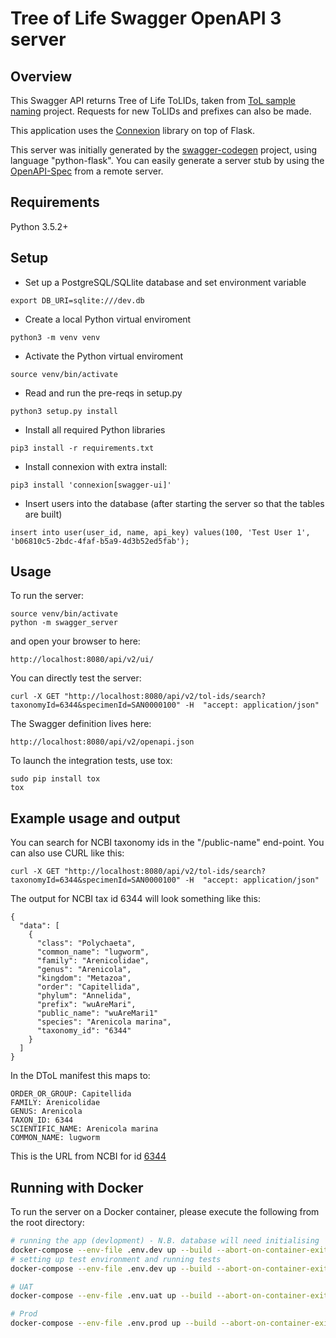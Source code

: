 # Tree of Life Swagger OpenAPI 3 server

## Overview
This Swagger API returns Tree of Life ToLIDs, taken from [ToL sample naming](https://gitlab.com/wtsi-grit/darwin-tree-of-life-sample-naming) project. Requests for new ToLIDs and prefixes can also be made.

This application uses the [Connexion](https://github.com/zalando/connexion) library on top of Flask.

This server was initially generated by the [swagger-codegen](https://github.com/swagger-api/swagger-codegen) project, using language "python-flask". 
You can easily generate a server stub by using the [OpenAPI-Spec](https://github.com/swagger-api/swagger-core/wiki) from a remote server.  


## Requirements
Python 3.5.2+

## Setup
- Set up a PostgreSQL/SQLlite database and set environment variable
```
export DB_URI=sqlite:///dev.db
```

- Create a local Python virtual enviroment
```
python3 -m venv venv
```

- Activate the Python virtual enviroment
```
source venv/bin/activate
```

- Read and run the pre-reqs in setup.py
```
python3 setup.py install
```

- Install all required Python libraries
```
pip3 install -r requirements.txt
```

- Install connexion with extra install: 
```
pip3 install 'connexion[swagger-ui]'
```

- Insert users into the database (after starting the server so that the tables are built)
```
insert into user(user_id, name, api_key) values(100, 'Test User 1', 'b06810c5-2bdc-4faf-b5a9-4d3b52ed5fab');
```

## Usage
To run the server:
```
source venv/bin/activate
python -m swagger_server
```

and open your browser to here:
```
http://localhost:8080/api/v2/ui/
```

You can directly test the server:
```
curl -X GET "http://localhost:8080/api/v2/tol-ids/search?taxonomyId=6344&specimenId=SAN0000100" -H  "accept: application/json"
```

The Swagger definition lives here:
```
http://localhost:8080/api/v2/openapi.json
```

To launch the integration tests, use tox:
```
sudo pip install tox
tox
```

## Example usage and output
You can search for NCBI taxonomy ids in the "/public-name" end-point. You can also use CURL like this:
```
curl -X GET "http://localhost:8080/api/v2/tol-ids/search?taxonomyId=6344&specimenId=SAN0000100" -H  "accept: application/json"
```

The output for NCBI tax id 6344 will look something like this:
```
{
  "data": [
    {
      "class": "Polychaeta",
      "common_name": "lugworm",
      "family": "Arenicolidae",
      "genus": "Arenicola",
      "kingdom": "Metazoa",
      "order": "Capitellida",
      "phylum": "Annelida",
      "prefix": "wuAreMari",   
      "public_name": "wuAreMari1"
      "species": "Arenicola marina",
      "taxonomy_id": "6344"
    }
  ]
}
```

In the DToL manifest this maps to:
```
ORDER_OR_GROUP: Capitellida
FAMILY: Arenicolidae	
GENUS: Arenicola	
TAXON_ID: 6344	
SCIENTIFIC_NAME: Arenicola marina
COMMON_NAME: lugworm			
```
This is the URL from NCBI for id [6344](https://www.ncbi.nlm.nih.gov/Taxonomy/Browser/wwwtax.cgi?id=6344)

## Running with Docker

To run the server on a Docker container, please execute the following from the root directory:

```bash
# running the app (devlopment) - N.B. database will need initialising
docker-compose --env-file .env.dev up --build --abort-on-container-exit api db
# setting up test environment and running tests
docker-compose --env-file .env.dev up --build --abort-on-container-exit api-tests

# UAT
docker-compose --env-file .env.uat up --build --abort-on-container-exit api

# Prod
docker-compose --env-file .env.prod up --build --abort-on-container-exit api

```